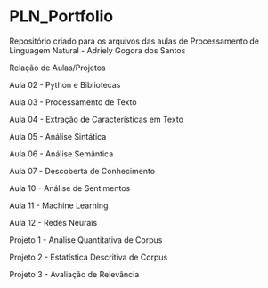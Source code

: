 # PLN_Portfolio
Repositório criado para os arquivos das aulas de Processamento de Linguagem Natural - Adriely Gogora dos Santos

Relação de Aulas/Projetos

Aula 02 - Python e Bibliotecas

Aula 03 - Processamento de Texto

Aula 04 - Extração de Características em Texto

Aula 05 - Análise Sintática

Aula 06 - Análise Semântica

Aula 07 - Descoberta de Conhecimento

Aula 10 - Análise de Sentimentos

Aula 11 - Machine Learning

Aula 12 - Redes Neurais

Projeto 1 - Análise Quantitativa de Corpus

Projeto 2 - Estatística Descritiva de Corpus

Projeto 3 - Avaliação de Relevância
